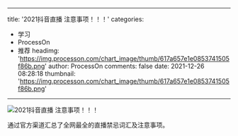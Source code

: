 
---
title: '2021抖音直播 注意事项！！！'
categories: 
 - 学习
 - ProcessOn
 - 推荐
headimg: 'https://img.processon.com/chart_image/thumb/617a657e1e0853741505f86b.png'
author: ProcessOn
comments: false
date: 2021-12-26 08:28:18
thumbnail: 'https://img.processon.com/chart_image/thumb/617a657e1e0853741505f86b.png'
---

<div>   
<img class="thumb" alt="2021抖音直播 注意事项！！！" src="https://img.processon.com/chart_image/thumb/617a657e1e0853741505f86b.png" referrerpolicy="no-referrer">
<p>通过官方渠道汇总了全网最全的直播禁忌词汇及注意事项。</p>  
</div>
            
